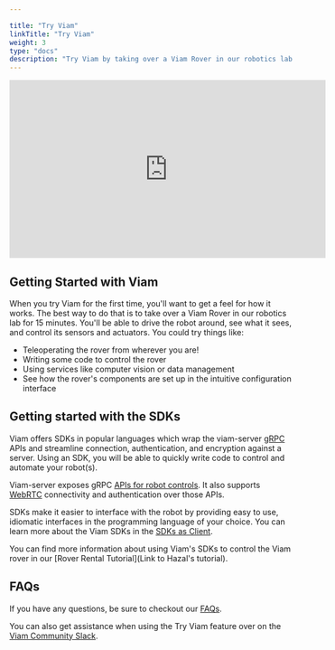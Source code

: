 ```yaml
---

title: "Try Viam"
linkTitle: "Try Viam"
weight: 3
type: "docs"
description: "Try Viam by taking over a Viam Rover in our robotics lab for 15 minutes."
---
```


<iframe width="560" height="315" src="https://www.youtube.com/embed/YYpZ9CVDwMU" title="YouTube video player" frameborder="0" allow="accelerometer; autoplay; clipboard-write; encrypted-media; gyroscope; picture-in-picture" allowfullscreen></iframe>

## Getting Started with Viam

When you try Viam for the first time, you'll want to get a feel for how it works. The best way to do that is to take over a Viam Rover in our robotics lab for 15 minutes. You'll be able to drive the robot around, see what it sees, and control its sensors and actuators. You could try things like:

- Teleoperating the rover from wherever you are!
- Writing some code to control the rover
- Using services like computer vision or data management
- See how the rover's components are set up in the intuitive configuration interface

## Getting started with the SDKs

Viam offers SDKs in popular languages which wrap the viam-server [gRPC](https://grpc.io/) APIs and streamline connection, authentication, and encryption against a server.
Using an SDK, you will be able to quickly write code to control and automate your robot(s).

Viam-server exposes gRPC [APIs for robot controls](https://github.com/viamrobotics/api).
It also supports [WebRTC](https://webrtcforthecurious.com/) connectivity and authentication over those APIs.

SDKs make it easier to interface with the robot by providing easy to use, idiomatic interfaces in the programming language of your choice.
You can learn more about the Viam SDKs in the [SDKs as Client](/product-overviews/SDK-as-client).

You can find more information about using Viam's SDKs to control the Viam rover in our [Rover Rental Tutorial](Link to Hazal's tutorial).

## FAQs

If you have any questions, be sure to checkout our [FAQs](/appendix/try-viam-faq).

You can also get assistance when using the Try Viam feature over on the [Viam Community Slack](http://viamrobotics.slack.com).

